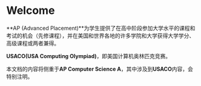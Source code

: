 # Welcome

**AP (Advanced Placement)**为学生提供了在高中阶段参加大学水平的课程和考试的机会（先修课程），并在美国和世界各地的许多学院和大学获得大学学分、高级课程或两者兼得。

**USACO(USA Computing Olympiad)**，即美国计算机奥林匹克竞赛。

本文档的内容将侧重于**AP Computer Science A**，其中涉及到**USACO**内容，会特别注明。
